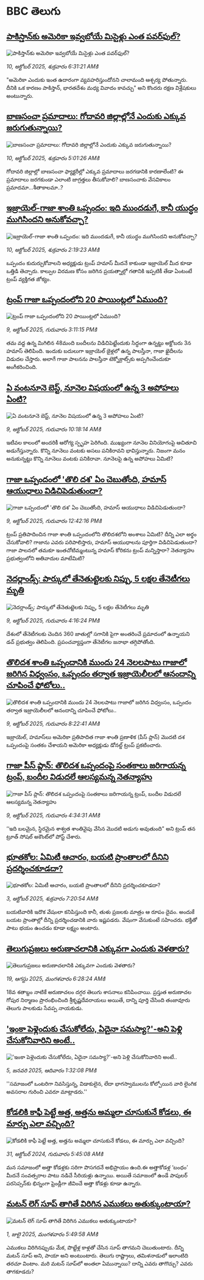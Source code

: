 # BBC తెలుగు## [పాకిస్తాన్‌కు అమెరికా ఇవ్వబోయే మిసైళ్లు ఎంత పవర్‌ఫుల్? ](https://www.bbc.com/telugu/articles/ckg6mzm2xlzo?at_medium=RSS&at_campaign=rss?at_campaign=githubrss)![పాకిస్తాన్‌కు అమెరికా ఇవ్వబోయే మిసైళ్లు ఎంత పవర్‌ఫుల్? ](https://ichef.bbci.co.uk/ace/ws/240/cpsprodpb/25fc/live/82cb85b0-a59d-11f0-b3f8-1f6f33edd2b1.png)_10, అక్టోబర్ 2025, శుక్రవారం 6:31:21 AMకి_"అమెరికా ఎందుకు ఇంత ఉదారంగా వ్యవహరిస్తుందోనని చాలామంది ఆశ్చర్య పోతున్నారు. దీనికి ఒక కారణం పాకిస్తాన్, భారతదేశం మధ్య వివాదం కావచ్చు" అని కొందరు రక్షణ విశ్లేషకులు అంటున్నారు.## [బాణసంచా ప్రమాదాలు: గోదావరి జిల్లాల్లోనే ఎందుకు ఎక్కువ జరుగుతున్నాయి?](https://www.bbc.com/telugu/articles/c98ex78jw70o?at_medium=RSS&at_campaign=rss?at_campaign=githubrss)![బాణసంచా ప్రమాదాలు: గోదావరి జిల్లాల్లోనే ఎందుకు ఎక్కువ జరుగుతున్నాయి?](https://ichef.bbci.co.uk/ace/standard/240/cpsprodpb/1cbe/live/a5288920-a596-11f0-b741-177e3e2c2fc7.jpg)_10, అక్టోబర్ 2025, శుక్రవారం 5:01:26 AMకి_గోదావరి జిల్లాల్లో బాణసంచా ఫ్యాక్టరీల్లో ఎక్కువ ప్రమాదాలు జరగడానికి కారణాలేంటి? ఈ ప్రమాదాలు జరగకుండా ఎలాంటి జాగ్రత్తలు తీసుకోవాలి?  బాణసంచాకు వేసవికాలం ప్రమాదమా...శీతాకాలమా..?## [ఇజ్రాయెల్-గాజా శాంతి ఒప్పందం: ఇది ముందడుగే, కానీ యుద్ధం ముగిసిందని అనుకోవచ్చా?](https://www.bbc.com/telugu/articles/c5y4138jjz0o?at_medium=RSS&at_campaign=rss?at_campaign=githubrss)![ఇజ్రాయెల్-గాజా శాంతి ఒప్పందం: ఇది ముందడుగే, కానీ యుద్ధం ముగిసిందని అనుకోవచ్చా?](https://ichef.bbci.co.uk/ace/standard/240/cpsprodpb/caa2/live/6cb1bd70-a580-11f0-92db-77261a15b9d2.jpg)_10, అక్టోబర్ 2025, శుక్రవారం 2:19:23 AMకి_ఒప్పందం కుదుర్చుకోవాలని అధ్యక్షుడు ట్రంప్ హమాస్ మీదనే కాకుండా ఇజ్రాయెల్ మీద కూడా ఒత్తిడి తెచ్చారు. కాల్పుల విరమణ కోసం జరిగిన ప్రయత్నాల్లో గతానికి ఇప్పటికీ తేడా ఏంటంటే ట్రంప్ వ్యక్తిగత జోక్యం.## [ట్రంప్ గాజా ఒప్పందంలోని 20 పాయింట్లలో ఏముంది? ](https://www.bbc.com/telugu/articles/cnvr4d8r758o?at_medium=RSS&at_campaign=rss?at_campaign=githubrss)![ట్రంప్ గాజా ఒప్పందంలోని 20 పాయింట్లలో ఏముంది? ](https://ichef.bbci.co.uk/ace/ws/240/cpsprodpb/0556/live/13115720-a522-11f0-92db-77261a15b9d2.jpg)_9, అక్టోబర్ 2025, గురువారం 3:11:15 PMకి_తమ వద్ద ఉన్న మిగిలిన 48మంది బందీలను విడిచిపెట్టేందుకు సిద్ధంగా ఉన్నట్టు అక్టోబరు 3న హమాస్ తెలిపింది.  ఇందుకు బదులుగా ఇజ్రాయెల్ జైళ్లలో ఉన్న  పాలస్తీనా, గాజా ఖైదీలను  విడుదల చేస్తారు. అలాగే గాజా పాలనను పాలస్తీనా టెక్నోక్రాట్స్‌కు అప్పగించేందుకూ అంగీకరించింది.## [ఏ వంటనూనె బెస్ట్, నూనెల విషయంలో ఉన్న 3 అపోహలు ఏంటి? ](https://www.bbc.com/telugu/articles/cdx27q2zqxyo?at_medium=RSS&at_campaign=rss?at_campaign=githubrss)![ఏ వంటనూనె బెస్ట్, నూనెల విషయంలో ఉన్న 3 అపోహలు ఏంటి? ](https://ichef.bbci.co.uk/ace/ws/240/cpsprodpb/ae78/live/9bf96e50-a131-11f0-b741-177e3e2c2fc7.jpg)_9, అక్టోబర్ 2025, గురువారం 10:18:14 AMకి_ఇటీవల కాలంలో అందరికీ ఆరోగ్య స్పృహ పెరిగింది. ముఖ్యంగా నూనెల వినియోగంపై ఆచితూచి అడుగేస్తున్నారు. కొన్ని నూనెలు వంటకు అసలు పనికిరావని భావిస్తున్నారు.  నిజంగా మనం అనుకున్నట్టు కొన్ని నూనెలు వంటకు పనికిరావా. నూనెలపై ఉన్న అపోహలు ఏమిటి?## [ గాజా ఒప్పందంలో 'తొలి దశ' ఏం చెబుతోంది, హమాస్ ఆయుధాలు విడిచిపెడుతుందా? ](https://www.bbc.com/telugu/articles/cwyn5lwnkkwo?at_medium=RSS&at_campaign=rss?at_campaign=githubrss)![ గాజా ఒప్పందంలో 'తొలి దశ' ఏం చెబుతోంది, హమాస్ ఆయుధాలు విడిచిపెడుతుందా? ](https://ichef.bbci.co.uk/ace/ws/240/cpsprodpb/7ad6/live/0089abc0-a504-11f0-92db-77261a15b9d2.jpg)_9, అక్టోబర్ 2025, గురువారం 12:42:16 PMకి_ట్రంప్ ప్రతిపాదించిన గాజా శాంతి ఒప్పందంలోని తొలిదశలోని అంశాలు ఏమిటి? దీన్ని ఎలా అర్థం చేసుకోవాలి? గాజాను ఎవరు పరిపాలిస్తారు, హమాస్ ఆయుధాలను పూర్తిగా విడిచిపెడుతుందా? గాజా పాలనలో తమకూ ఇంతచోటిమ్మంటున్న హమాస్ కోరికను ట్రంప్ మన్నిస్తారా? నెతన్యాహు ప్రభుత్వంలోని అతివాదుల మాటేమిటి?## [నెదర్లాండ్స్: పార్కులో తేనెతుట్టెలకు నిప్పు, 5 లక్షల తేనెటీగలు మృతి](https://www.bbc.com/telugu/articles/cqje5vlj041o?at_medium=RSS&at_campaign=rss?at_campaign=githubrss)![నెదర్లాండ్స్: పార్కులో తేనెతుట్టెలకు నిప్పు, 5 లక్షల తేనెటీగలు మృతి](https://ichef.bbci.co.uk/ace/ws/240/cpsprodpb/d6c1/live/032d1880-a527-11f0-b741-177e3e2c2fc7.jpg)_9, అక్టోబర్ 2025, గురువారం 4:16:24 PMకి_దేశంలో తేనెటీగలకు చెందిన 360 జాతుల్లో సగానికి పైగా అంతరించే ప్రమాదంలో ఉన్నాయని డచ్ ప్రభుత్వం తెలిపింది. ప్రపంచవ్యాప్తంగా తేనెటీగల జనాభా తగ్గిపోతోంది.## [తొలిదశ శాంతి ఒప్పందానికి ముందు 24 నెలలపాటు గాజాలో జరిగిన విధ్వంసం, ఒప్పందం తర్వాత ఇజ్రాయెలీలలో ఆనందాన్ని చూపించే ఫోటోలు..](https://www.bbc.com/telugu/articles/c8xrz0x298vo?at_medium=RSS&at_campaign=rss?at_campaign=githubrss)![తొలిదశ శాంతి ఒప్పందానికి ముందు 24 నెలలపాటు గాజాలో జరిగిన విధ్వంసం, ఒప్పందం తర్వాత ఇజ్రాయెలీలలో ఆనందాన్ని చూపించే ఫోటోలు..](https://ichef.bbci.co.uk/ace/standard/240/cpsprodpb/c8c7/live/a30f0090-a4e9-11f0-b741-177e3e2c2fc7.jpg)_9, అక్టోబర్ 2025, గురువారం 8:22:41 AMకి_ఇజ్రాయెల్, హమాస్‌లు అమెరికా ప్రతిపాదిత గాజా శాంతి ప్రణాళిక (పీస్‌ ప్లాన్) మొదటి దశ ఒప్పందంపై సంతకం చేశాయని అమెరికా అధ్యక్షుడు డోనల్డ్ ట్రంప్ ప్రకటించారు.## [గాజా పీస్ ప్లాన్: తొలిదశ ఒప్పందంపై సంతకాలు జరిగాయన్న ట్రంప్, బందీల విడుదలే ఆలస్యమన్న నెతన్యాహు](https://www.bbc.com/telugu/articles/cvg4jje1vjwo?at_medium=RSS&at_campaign=rss?at_campaign=githubrss)![గాజా పీస్ ప్లాన్: తొలిదశ ఒప్పందంపై సంతకాలు జరిగాయన్న ట్రంప్, బందీల విడుదలే ఆలస్యమన్న నెతన్యాహు](https://ichef.bbci.co.uk/ace/standard/240/cpsprodpb/a020/live/eb755cb0-a4d2-11f0-b741-177e3e2c2fc7.jpg)_9, అక్టోబర్ 2025, గురువారం 4:34:31 AMకి_‘‘ఇది బలమైన, స్థిరమైన శాశ్వత శాంతివైపు వేసిన మొదటి అడుగు అవుతుంది" అని ట్రంప్ తన  ట్రూత్ సోషల్‌ అకౌంట్‌లో పోస్ట్ చేశారు.## [భూతకోల: ఏమిటీ ఆచారం, బయటి ప్రాంతాలలో దీనిని ప్రదర్శించకూడదా?](https://www.bbc.com/telugu/articles/cr5qjnvzg7no?at_medium=RSS&at_campaign=rss?at_campaign=githubrss)![భూతకోల: ఏమిటీ ఆచారం, బయటి ప్రాంతాలలో దీనిని ప్రదర్శించకూడదా?](https://ichef.bbci.co.uk/ace/ws/240/cpsprodpb/c56a/live/c8838e90-9f8f-11f0-b741-177e3e2c2fc7.jpg)_3, అక్టోబర్ 2025, శుక్రవారం 7:20:54 AMకి_బయటివారికి ఇదొక వేషంలా కనిపిస్తుంది కానీ, తుళు ప్రజలకు మాత్రం ఆ రూపం దైవం. అందుకే బయట ప్రాంతాల్లో దీన్ని ప్రదర్శించడానికి వారు ఇష్టపడరు. వేషంగా వేసుకుంటే సహించరు. భక్తితో పాటు భయం ఉంచడం కూడా లక్ష్యం అంటారు.## [తెలుగుప్రజలు అరుణాచలానికి ఎక్కువగా ఎందుకు వెళతారు?](https://www.bbc.com/telugu/articles/c8jp32zrzxpo?at_medium=RSS&at_campaign=rss?at_campaign=githubrss)![తెలుగుప్రజలు అరుణాచలానికి ఎక్కువగా ఎందుకు వెళతారు?](https://ichef.bbci.co.uk/ace/ws/240/cpsprodpb/cf2d/live/01932bf0-7d85-11f0-98a0-956f61945264.jpg)_19, ఆగస్టు 2025, మంగళవారం 6:28:24 AMకి_18వ శతాబ్దం నాటికే అరుణాచలం దగ్గర తెలుగు శాసనాలు కనిపించాయి. ప్రస్తుత అరుణాచల గోపుర నిర్మాణం ప్రారంభించింది శ్రీకృష్ణదేవరాయలు అయితే, దాన్ని పూర్తి చేసింది తంజావూరు తెలుగు పాలకుడు సేవప్ప నాయకుడు.## ['ఇంకా పెళ్లెందుకు చేసుకోలేదు, ఏదైనా సమస్యా?'-అని పెళ్లి చేసుకోనివారిని అంటే..](https://www.bbc.com/telugu/articles/cgq1w3lz7yyo?at_medium=RSS&at_campaign=rss?at_campaign=githubrss)!['ఇంకా పెళ్లెందుకు చేసుకోలేదు, ఏదైనా సమస్యా?'-అని పెళ్లి చేసుకోనివారిని అంటే..](https://ichef.bbci.co.uk/ace/ws/240/cpsprodpb/f6de/live/72c94a60-cb3e-11ef-87df-d575b9a434a4.jpg)_5, జనవరి 2025, ఆదివారం 1:32:08 PMకి_''సమాజంలో ఒంటరిగా నివసిస్తున్న, విడాకులైన, లేదా భాగస్వాములను కోల్పోయిన వారి లైంగిక అవసరాల గురించి ఎవరూ మాట్లాడరు.''## [కోడలికి కాఫీ పెట్టే అత్త, అత్తను అమ్మలా చూసుకునే కోడలు, ఈ మార్పు ఎలా వచ్చింది?](https://www.bbc.com/telugu/articles/c1l41zl8el2o?at_medium=RSS&at_campaign=rss?at_campaign=githubrss)![కోడలికి కాఫీ పెట్టే అత్త, అత్తను అమ్మలా చూసుకునే కోడలు, ఈ మార్పు ఎలా వచ్చింది?](https://ichef.bbci.co.uk/ace/ws/240/cpsprodpb/2b61/live/9176a6d0-8b0e-11ef-a81b-b1eda9741da3.jpg)_31, అక్టోబర్ 2024, గురువారం 5:45:08 AMకి_మన సమాజంలో అత్తా కోడళ్లకు సరిగా పొసగదనే అభిప్రాయం ఉంది.ఈ అత్తాకోడళ్ల ‘బంధం’ మీదనే సంవత్సరాల పాటు నడిచే సీరియళ్లు ఉన్నాయి. అయితే సమాజంలో ఉండే పాపులర్ పరసెప్సన్‌కు భిన్నంగా ఫ్రెండ్లీగా జీవించే అత్తా కోడళ్లు కూడా ఉన్నారు.## [మటన్ లెగ్ సూప్ తాగితే విరిగిన ఎముకలు అతుక్కుంటాయా?](https://www.bbc.com/telugu/articles/c0l4g92j8kzo?at_medium=RSS&at_campaign=rss?at_campaign=githubrss)![మటన్ లెగ్ సూప్ తాగితే విరిగిన ఎముకలు అతుక్కుంటాయా?](https://ichef.bbci.co.uk/ace/ws/240/cpsprodpb/b31e/live/cce532c0-6d41-11f0-9462-bb509dc78127.jpg)_1, జులై 2025, మంగళవారం 5:49:58 AMకి_ఎముకలు విరిగినప్పుడు మేక, పొట్టేళ్ల కాళ్లతో చేసిన సూప్ తాగమని చెబుతుంటారు. దీన్ని మటన్ సూప్ అని, పాయా అని అంటుంటారు. తెలుగు రాష్ట్రాలు, తమిళనాడులో ఇలాంటిది తరచూ వింటాం. మరి మటన్ సూప్‌లో అంతలా ఏమున్నాయి? దాన్ని ఎవరు తాగొచ్చు? ఎవరు తాగకూడదు?